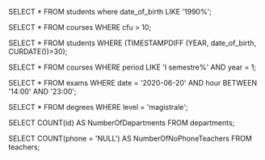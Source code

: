 <!-- 1. Selezionare tutti gli studenti nati nel 1990 (160) -->

SELECT *
FROM students
where date_of_birth LIKE '1990%';

<!-- 2. Selezionare tutti i corsi che valgono più di 10 crediti (479) -->

SELECT *
FROM courses
WHERE cfu > 10;

<!-- 3. Selezionare tutti gli studenti che hanno più di 30 anni -->

SELECT *
FROM students
WHERE (TIMESTAMPDIFF (YEAR, date_of_birth, CURDATE())>30);

<!--  4. Selezionare tutti i corsi del primo semestre del primo anno di un qualsiasi corso di
 laurea (286) -->

SELECT *
FROM courses
WHERE period LIKE 'I semestre%'
AND year = 1;

<!--  5. Selezionare tutti gli appelli d'esame che avvengono nel pomeriggio (dopo le 14) del
 20/06/2020 (21) -->

SELECT *
FROM exams
WHERE date = '2020-06-20'
AND hour BETWEEN '14:00' AND '23:00';

<!--  6. Selezionare tutti i corsi di laurea magistrale (38) -->

SELECT *
FROM degrees
WHERE level = 'magistrale';

<!--  7. Da quanti dipartimenti è composta l'università? (12) -->

SELECT COUNT(id)
AS NumberOfDepartments
FROM departments;

<!-- 8. Quanti sono gli insegnanti che non hanno un numero di telefono? (50) -->

SELECT COUNT(phone = 'NULL') 
AS NumberOfNoPhoneTeachers 
FROM teachers;